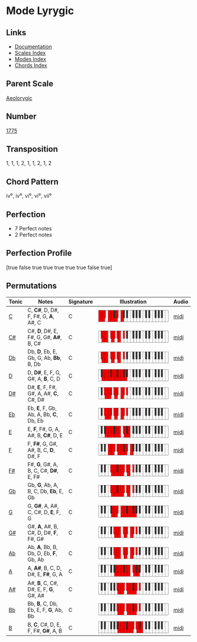 # Mode Lyrygic

## Links

- [Documentation](README.md)
- [Scales Index](Scales.md)
- [Modes Index](Modes.md)
- [Chords Index](Chords.md)

## Parent Scale

[Aeolorygic](ScaleAeolorygic.md)

## Number

[1775](https://ianring.com/musictheory/scales/1775)

## Transposition

1, 1, 1, 2, 1, 1, 2, 1, 2

## Chord Pattern

iv⁰, iv⁰, vi⁰, vi⁰, vii⁰

## Perfection

- 7 Perfect notes
- 2 Perfect notes

## Perfection Profile

[true false true true true true true false true]

## Permutations

| Tonic | Notes | Signature | Illustration | Audio |
|-------|-------|-----------|--------------|-------|
| [C](ModeCNaturalLyrygic.md) | C, **C#**, D, D#, F, F#, G, **A**, A#, C | C | ![CNaturalLyrygic](ModeCNaturalLyrygic.png) | [midi](https://github.com/edipermadi/music/blob/main/docs/ModeCNaturalLyrygic.mid?raw=true) |
| [C#](ModeCSharpLyrygic.md) | C#, **D**, D#, E, F#, G, G#, **A#**, B, C# | C | ![CSharpLyrygic](ModeCSharpLyrygic.png) | [midi](https://github.com/edipermadi/music/blob/main/docs/ModeCSharpLyrygic.mid?raw=true) |
| [Db](ModeDFlatLyrygic.md) | Db, **D**, Eb, E, Gb, G, Ab, **Bb**, B, Db | C | ![DFlatLyrygic](ModeDFlatLyrygic.png) | [midi](https://github.com/edipermadi/music/blob/main/docs/ModeDFlatLyrygic.mid?raw=true) |
| [D](ModeDNaturalLyrygic.md) | D, **D#**, E, F, G, G#, A, **B**, C, D | C | ![DNaturalLyrygic](ModeDNaturalLyrygic.png) | [midi](https://github.com/edipermadi/music/blob/main/docs/ModeDNaturalLyrygic.mid?raw=true) |
| [D#](ModeDSharpLyrygic.md) | D#, **E**, F, F#, G#, A, A#, **C**, C#, D# | C | ![DSharpLyrygic](ModeDSharpLyrygic.png) | [midi](https://github.com/edipermadi/music/blob/main/docs/ModeDSharpLyrygic.mid?raw=true) |
| [Eb](ModeEFlatLyrygic.md) | Eb, **E**, F, Gb, Ab, A, Bb, **C**, Db, Eb | C | ![EFlatLyrygic](ModeEFlatLyrygic.png) | [midi](https://github.com/edipermadi/music/blob/main/docs/ModeEFlatLyrygic.mid?raw=true) |
| [E](ModeENaturalLyrygic.md) | E, **F**, F#, G, A, A#, B, **C#**, D, E | C | ![ENaturalLyrygic](ModeENaturalLyrygic.png) | [midi](https://github.com/edipermadi/music/blob/main/docs/ModeENaturalLyrygic.mid?raw=true) |
| [F](ModeFNaturalLyrygic.md) | F, **F#**, G, G#, A#, B, C, **D**, D#, F | C | ![FNaturalLyrygic](ModeFNaturalLyrygic.png) | [midi](https://github.com/edipermadi/music/blob/main/docs/ModeFNaturalLyrygic.mid?raw=true) |
| [F#](ModeFSharpLyrygic.md) | F#, **G**, G#, A, B, C, C#, **D#**, E, F# | C | ![FSharpLyrygic](ModeFSharpLyrygic.png) | [midi](https://github.com/edipermadi/music/blob/main/docs/ModeFSharpLyrygic.mid?raw=true) |
| [Gb](ModeGFlatLyrygic.md) | Gb, **G**, Ab, A, B, C, Db, **Eb**, E, Gb | C | ![GFlatLyrygic](ModeGFlatLyrygic.png) | [midi](https://github.com/edipermadi/music/blob/main/docs/ModeGFlatLyrygic.mid?raw=true) |
| [G](ModeGNaturalLyrygic.md) | G, **G#**, A, A#, C, C#, D, **E**, F, G | C | ![GNaturalLyrygic](ModeGNaturalLyrygic.png) | [midi](https://github.com/edipermadi/music/blob/main/docs/ModeGNaturalLyrygic.mid?raw=true) |
| [G#](ModeGSharpLyrygic.md) | G#, **A**, A#, B, C#, D, D#, **F**, F#, G# | C | ![GSharpLyrygic](ModeGSharpLyrygic.png) | [midi](https://github.com/edipermadi/music/blob/main/docs/ModeGSharpLyrygic.mid?raw=true) |
| [Ab](ModeAFlatLyrygic.md) | Ab, **A**, Bb, B, Db, D, Eb, **F**, Gb, Ab | C | ![AFlatLyrygic](ModeAFlatLyrygic.png) | [midi](https://github.com/edipermadi/music/blob/main/docs/ModeAFlatLyrygic.mid?raw=true) |
| [A](ModeANaturalLyrygic.md) | A, **A#**, B, C, D, D#, E, **F#**, G, A | C | ![ANaturalLyrygic](ModeANaturalLyrygic.png) | [midi](https://github.com/edipermadi/music/blob/main/docs/ModeANaturalLyrygic.mid?raw=true) |
| [A#](ModeASharpLyrygic.md) | A#, **B**, C, C#, D#, E, F, **G**, G#, A# | C | ![ASharpLyrygic](ModeASharpLyrygic.png) | [midi](https://github.com/edipermadi/music/blob/main/docs/ModeASharpLyrygic.mid?raw=true) |
| [Bb](ModeBFlatLyrygic.md) | Bb, **B**, C, Db, Eb, E, F, **G**, Ab, Bb | C | ![BFlatLyrygic](ModeBFlatLyrygic.png) | [midi](https://github.com/edipermadi/music/blob/main/docs/ModeBFlatLyrygic.mid?raw=true) |
| [B](ModeBNaturalLyrygic.md) | B, **C**, C#, D, E, F, F#, **G#**, A, B | C | ![BNaturalLyrygic](ModeBNaturalLyrygic.png) | [midi](https://github.com/edipermadi/music/blob/main/docs/ModeBNaturalLyrygic.mid?raw=true) |

